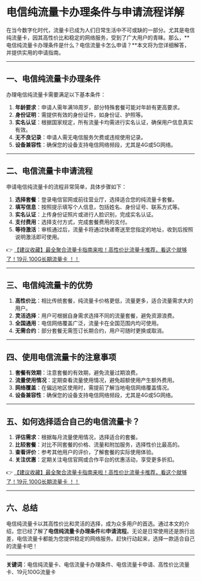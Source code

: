 # 电信纯流量卡办理条件与申请流程详解

在当今数字化时代，流量卡已成为人们日常生活中不可或缺的一部分。尤其是电信纯流量卡，因其高性价比和稳定的网络服务，受到了广大用户的青睐。那么，**电信纯流量卡办理条件是什么？电信流量卡怎么申请？**本文将为您详细解答，并提供实用的申请指南。

---

## 一、电信纯流量卡办理条件

办理电信纯流量卡需要满足以下基本条件：

1. **年龄要求**：申请人需年满18周岁，部分特殊套餐可能对年龄有更高要求。
2. **身份证明**：需提供有效的身份证件，如身份证、护照等。
3. **实名认证**：根据国家规定，所有流量卡均需进行实名认证，确保用户信息真实有效。
4. **无不良记录**：申请人需无电信服务欠费或违规使用记录。
5. **设备兼容性**：确保您的设备支持电信网络频段，尤其是4G或5G网络。

---

## 二、电信流量卡申请流程

申请电信纯流量卡的流程非常简单，具体步骤如下：

1. **选择套餐**：登录电信官网或前往营业厅，选择适合您的纯流量卡套餐。
2. **填写信息**：按照提示填写个人信息，包括姓名、身份证号、联系方式等。
3. **实名认证**：上传身份证照片或进行人脸识别，完成实名认证。
4. **支付费用**：选择支付方式，完成套餐费用的支付。
5. **等待激活**：审核通过后，流量卡将通过快递寄送至您指定的地址，收到后按照说明激活即可使用。

👉 [【建议收藏】最全聚合流量卡指南来啦！高性价比流量卡推荐，看这个就够了！19元 100G长期流量卡 ！！](https://bit.ly/Liuliangka)

---

## 三、电信纯流量卡的优势

1. **高性价比**：相比传统套餐，纯流量卡价格更低，流量更多，适合流量需求大的用户。
2. **灵活选择**：用户可根据自身需求选择不同的流量套餐，避免资源浪费。
3. **全国通用**：电信网络覆盖广泛，流量卡在全国范围内均可使用。
4. **无需合约**：部分套餐无需签订长期合约，用户可随时更换或取消。

---

## 四、使用电信流量卡的注意事项

1. **套餐有效期**：注意套餐的有效期，避免流量过期浪费。
2. **流量使用情况**：定期查看流量使用情况，避免超额使用产生额外费用。
3. **网络覆盖**：在偏远地区使用时，需提前了解当地电信网络覆盖情况。
4. **设备兼容性**：确保您的设备支持电信网络频段，尤其是4G或5G网络。

---

## 五、如何选择适合自己的电信流量卡？

1. **评估需求**：根据每月流量使用情况，选择适合的套餐。
2. **比较套餐**：对比不同套餐的价格、流量和附加服务，选择性价比最高的。
3. **查看评价**：参考其他用户的评价，了解套餐的实际使用体验。
4. **关注优惠**：定期关注电信官网或合作平台的优惠活动，享受更多折扣。

👉 [【建议收藏】最全聚合流量卡指南来啦！高性价比流量卡推荐，看这个就够了！19元 100G长期流量卡 ！！](https://bit.ly/Liuliangka)

---

## 六、总结

电信纯流量卡以其高性价比和灵活的选择，成为众多用户的首选。通过本文的介绍，您已经了解了**电信纯流量卡办理条件**和**申请流程**。无论是日常使用还是旅行出差，电信流量卡都能为您提供稳定的网络服务。赶快行动起来，选择一款适合自己的流量卡吧！

---

**关键词**：电信纯流量卡、电信流量卡办理条件、电信流量卡申请、高性价比流量卡、19元100G流量卡